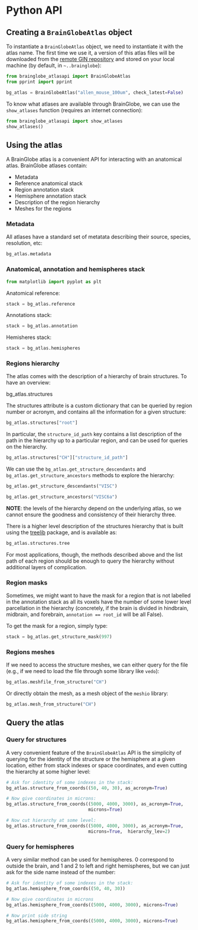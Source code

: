 # Python API

## Creating a `BrainGlobeAtlas` object

To instantiate a `BrainGlobeAtlas` object, we need to instantiate it with the atlas name. The first time we use it, a 
version of this atlas files will be downloaded from the [remote GIN repository](http://gin.g-node.org/brainglobe/atlases) 
and stored on your local machine (by default, in `~..brainglobe`):

```python
from brainglobe_atlasapi import BrainGlobeAtlas
from pprint import pprint

bg_atlas = BrainGlobeAtlas("allen_mouse_100um", check_latest=False)
```

To know what atlases are available through BrainGlobe, we can use the `show_atlases` function
(requires an internet connection):

```python
from brainglobe_atlasapi import show_atlases
show_atlases()
```

## Using the atlas

A BrainGlobe atlas is a convenient API for interacting with an anatomical atlas. BrainGlobe atlases contain:

* Metadata
* Reference anatomical stack
* Region annotation stack
* Hemisphere annotation stack
* Description of the region hierarchy
* Meshes for the regions

### Metadata

All atlases have a standard set of metatata describing their source, species, resolution, etc:

```python
bg_atlas.metadata
```

### Anatomical, annotation and hemispheres stack

```python
from matplotlib import pyplot as plt
```

Anatomical reference:

```python
stack = bg_atlas.reference
```

Annotations stack:

```python
stack = bg_atlas.annotation
```

Hemisheres stack:

```python
stack = bg_atlas.hemispheres
```

### Regions hierarchy

The atlas comes with the description of a hierarchy of brain structures. To have an overview:

bg\_atlas.structures

The structures attribute is a custom dictionary that can be queried by region number or acronym, and contains all the information for a given structure:

```python
bg_atlas.structures["root"]
```

In particular, the `structure_id_path` key contains a list description of the path in the hierarchy up to a particular region, and can be used for queries on the hierarchy.

```python
bg_atlas.structures["CH"]["structure_id_path"]
```

We can use the `bg_atlas.get_structure_descendants` and `bg_atlas.get_structure_ancestors` methods to explore the hierarchy:

```python
bg_atlas.get_structure_descendants("VISC")
```

```python
bg_atlas.get_structure_ancestors("VISC6a")
```

**NOTE**: the levels of the hierarchy depend on the underlying atlas, so we cannot ensure the goodness and consistency of their hierarchy three.

There is a higher level description of the structures hierarchy that is built using the 
[treelib](https://treelib.readthedocs.io/en/latest/) package, and is available as:

```python
bg_atlas.structures.tree
```

For most applications, though, the methods described above and the list path of each region should be enough to query 
the hierarchy without additional layers of complication.

### Region masks

Sometimes, we might want to have the mask for a region that is not labelled in the annotation stack as all its voxels 
have the number of some lower level parcellation in the hierarchy (concretely, if the brain is divided in hindbrain, 
midbrain, and forebrain, `annotation == root_id` will be all False).

To get the mask for a region, simply type:

```python
stack = bg_atlas.get_structure_mask(997)
```

### Regions meshes

If we need to access the structure meshes, we can either query for the file (e.g., if we need to load the file 
through some library like `vedo`):

```python
bg_atlas.meshfile_from_structure("CH")
```

Or directly obtain the mesh, as a mesh object of the `meshio` library:

```python
bg_atlas.mesh_from_structure("CH")
```

## Query the atlas

### Query for structures

A very convenient feature of the `BrainGlobeAtlas` API is the simplicity of querying for the identity of the 
structure or the hemisphere at a given location, either from stack indexes or space coordinates, and even cutting 
the hierarchy at some higher level:

```python
# Ask for identity of some indexes in the stack:
bg_atlas.structure_from_coords((50, 40, 30), as_acronym=True)

# Now give coordinates in microns:
bg_atlas.structure_from_coords((5000, 4000, 3000), as_acronym=True, 
                               microns=True)

# Now cut hierarchy at some level:
bg_atlas.structure_from_coords((5000, 4000, 3000), as_acronym=True,
                               microns=True,  hierarchy_lev=2)
```

### Query for hemispheres

A very similar method can be used for hemispheres. 0 correspond to outside the brain, and 1 and 2 to left and right 
hemispheres, but we can just ask for the side name instead of the number:

```python
# Ask for identity of some indexes in the stack:
bg_atlas.hemisphere_from_coords((50, 40, 30))

# Now give coordinates in microns
bg_atlas.hemisphere_from_coords((5000, 4000, 3000), microns=True)

# Now print side string
bg_atlas.hemisphere_from_coords((5000, 4000, 3000), microns=True)
```

